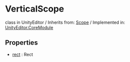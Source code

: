 # VerticalScope
class in UnityEditor
 / Inherits from: <a href="https://docs.unity3d.com/6000.0/Documentation/ScriptReference/Scope.html" target="_blank">Scope</a> / Implemented in: <a href="https://docs.unity3d.com/6000.0/Documentation/ScriptReference/UnityEditor.CoreModule.html" target="_blank">UnityEditor.CoreModule</a>
## Properties
- <a href="https://docs.unity3d.com/6000.0/Documentation/ScriptReference/VerticalScope-rect.html" target="_blank">rect</a> : Rect
